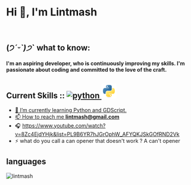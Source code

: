 <h1 align="left">Hi 👋, I'm Lintmash</h1>
<br>

## (੭*ˊᵕˋ)੭* ̀ˋ what to know: 
#### I'm an aspiring developer, who is continuously improving my skills. I'm passionate about coding and committed to the love of the craft.






## Current Skills :: <a href="[https://www.python.org](https://upload.wikimedia.org)" target="_blank" rel="noreferrer"> <img src="https://upload.wikimedia.org/wikipedia/commons/6/6a/Godot_icon.svg" alt="python" width="30" height="30"/> </a> <a href="https://www.python.org" target="_blank" rel="noreferrer"> <img src="https://raw.githubusercontent.com/devicons/devicon/master/icons/python/python-original.svg" alt="python" width="40" height="40"/>


- 🌱 I’m currently learning Python and GDScript.
- 📫 How to reach me **lintmash@gmail.com**
- 🎧 https://www.youtube.com/watch?v=8Zc4EjdYHjk&list=PL9B6YR7hJGrOphW_AFYQKJSkGOfRND2Vk
- ⚡ what do you call a can opener that doesn't work ? A can't opener

<p align="left">
</p>


## languages
<p><img align="left" src="https://github-readme-stats.vercel.app/api/top-langs?username=lintmash&show_icons=true&locale=en&layout=compact" alt="lintmash" /><br></p>



